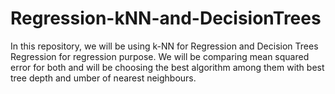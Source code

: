 # Regression-kNN-and-DecisionTrees
In this repository, we will be using k-NN for Regression and Decision Trees Regression for regression purpose. We will be comparing mean squared error for both and will be choosing the best algorithm among them with best tree depth and umber of nearest neighbours.
